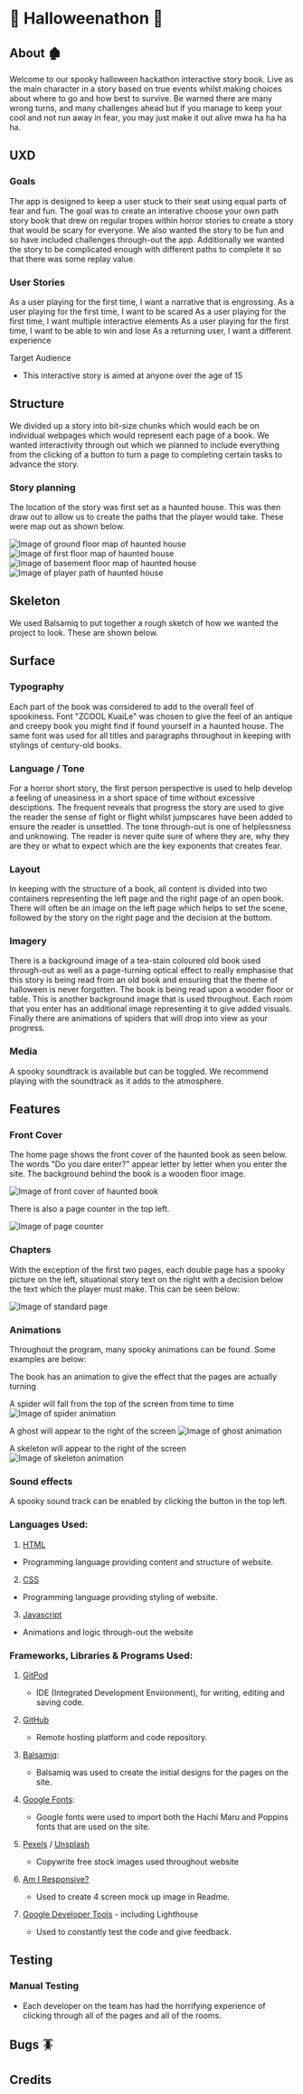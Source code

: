 # :ghost: Halloweenathon :jack_o_lantern:

## About :derelict_house:

Welcome to our spooky halloween hackathon interactive story book. Live as the main character in a story based on true events whilst making choices about where to go and how best to survive. Be warned there are many wrong turns, and many challenges ahead but if you manage to keep your cool and not run away in fear, you may just make it out alive mwa ha ha ha ha.

## UXD

### Goals

The app is designed to keep a user stuck to their seat using equal parts of fear and fun. The goal was to create an interative choose your own path story book that drew on regular tropes within horror stories to create a story that would be scary for everyone. We also wanted the story to be fun and so have included challenges through-out the app. Additionally we wanted the story to be complicated enough with different paths to complete it so that there was some replay value.

### User Stories

As a user playing for the first time, I want a narrative that is engrossing.
As a user playing for the first time, I want to be scared
As a user playing for the first time, I want multiple interactive elements
As a user playing for the first time, I want to be able to win and lose
As a returning user, I want a different experience

Target Audience

- This interactive story is aimed at anyone over the age of 15

## Structure

We divided up a story into bit-size chunks which would each be on individual webpages which would represent each page of a book. We wanted interactivity through out which we planned to include everything from the clicking of a button to turn a page to completing certain tasks to advance the story. 

### Story planning

The location of the story was first set as a haunted house. This was then draw out to allow us to create the paths that the player would take. These were map out as shown below.

![Image of ground floor map of haunted house](assets/img/groundfloor.JPG)
![Image of first floor map of haunted house](assets/img/firstfloor.JPG)
![Image of basement floor map of haunted house](assets/img/basement.JPG)
![Image of player path of haunted house](assets/img/playerpath.png)

## Skeleton

We used Balsamiq to put together a rough sketch of how we wanted the project to look. These are shown below.

## Surface

### Typography

Each part of the book was considered to add to the overall feel of spookiness. Font "ZCOOL KuaiLe" was chosen to give the feel of an antique and creepy book you might find if found yourself in a haunted house. The same font was used for all titles and paragraphs throughout in keeping with stylings of century-old books.

### Language / Tone

For a horror short story, the first person perspective is used to help develop a feeling of uneasiness in a short space of time without excessive desciptions. The frequent reveals that progress the story are used to give the reader the sense of fight or flight whilst jumpscares have been added to ensure the reader is unsettled. The tone through-out is one of helplessness and unknowing. The reader is never quite sure of where they are, why they are they or what to expect which are the key exponents that creates fear.

### Layout

In keeping with the structure of a book, all content is divided into two containers representing the left page and the right page of an open book. There will often be an image on the left page which helps to set the scene, followed by the story on the right page and the decision at the bottom.

### Imagery 

There is a background image of a tea-stain coloured old book used through-out as well as a page-turning optical effect to really emphasise that this story is being read from an old book and ensuring that the theme of halloween is never forgotten. The book is being read upon a wooder floor or table. This is another background image that is used throughout. Each room that you enter has an additional image representing it to give added visuals. Finally there are animations of spiders that will drop into view as your progress.

### Media

A spooky soundtrack is available but can be toggled. We recommend playing with the soundtrack as it adds to the atmosphere.

## Features

### Front Cover

The home page shows the front cover of the haunted book as seen below. The words "Do you dare enter?" appear letter by letter when you enter the site. The background behind the book is a wooden floor image. 

![Image of front cover of haunted book](assets/img/groundfloor.JPG)

There is also a page counter in the top left.

![Image of page counter](assets/img/currentpage.JPG)

### Chapters

With the exception of the first two pages, each double page has a spooky picture on the left, situational story text on the right with a decision below the text which the player must make. This can be seen below:

![Image of standard page](assets/img/pageexample.JPG)

### Animations

Throughout the program, many spooky animations can be found. Some examples are below:

The book has an animation to give the effect that the pages are actually turning

A spider will fall from the top of the screen from time to time
![Image of spider animation](assets/img/spider.JPG)

A ghost will appear to the right of the screen
![Image of ghost animation](assets/img/ghost.JPG)

A skeleton will appear to the right of the screen
![Image of skeleton animation](assets/img/skeleton.JPG)

### Sound effects

A spooky sound track can be enabled by clicking the button in the top left.

### Languages Used:

 1. [HTML](https://en.wikipedia.org/wiki/HTML) 
 - Programming language providing content and structure of website.

 2. [CSS](https://en.wikipedia.org/wiki/CSS) 
 - Programming language providing styling of website.

 3. [Javascript](https://en.wikipedia.org/wiki/Javascript)
 - Animations and logic through-out the website
 
 ### Frameworks, Libraries & Programs Used:

    
 1. [GitPod](https://gitpod.io/)
    - IDE (Integrated Development Environment), for writing, editing and saving code.

 2. [GitHub](https://github.com/) 
    - Remote hosting platform and code  repository.

 3. [Balsamiq](https://balsamiq.com/):
    - Balsamiq was used to create the initial designs for the pages on the site.
 
 4. [Google Fonts](https://fonts.google.com/):
    - Google fonts were used to import both the Hachi Maru and Poppins fonts that are used on the site.

5. [Pexels](https://www.pexels.com/search/puppies/) / [Unsplash](https://unsplash.com/)
    - Copywrite free stock images used throughout website

6. [Am I Responsive?](http://ami.responsivedesign.is/)
    - Used to create 4 screen mock up image in Readme.

7. [Google Developer Tools](https://developers.google.com/web/tools) - including Lighthouse
    - Used to constantly test the code and give feedback. 

## Testing

### Manual Testing

- Each developer on the team has had the horrifying experience of clicking through all of the pages and all of the rooms.

## Bugs :cockroach:

## Credits